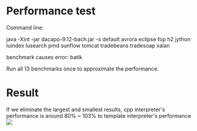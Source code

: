 # Performance test
Command line:

java -Xint -jar dacapo-9.12-bach.jar -s default avrora eclipse fop h2 jython luindex lusearch pmd sunflow tomcat tradebeans tradesoap xalan

benchmark causes error:
batik

Run all 13 benchmarks once to approximate the performance.

# Result
If we eliminate the largest and smallest results, cpp interpreter's performance is around 80% ~ 103% to template interpreter's performance
<img src="https://user-images.githubusercontent.com/33415010/34829413-9cd8b7c2-f71b-11e7-96ed-049f5b26c86d.png" />








 
 
